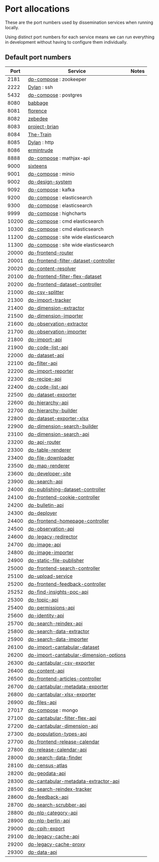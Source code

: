 # Port allocations

These are the port numbers used by dissemination services when running locally.

Using distinct port numbers for each service means we can run everything
in development without having to configure them individually.

## Default port numbers

| Port  | Service                                                                                                        | Notes
|-------|----------------------------------------------------------------------------------------------------------------|-------
| 2181  | [dp-compose](https://github.com/ONSdigital/dp-compose) : zookeeper                                             |
| 2222  | [Dylan](https://github.com/ONSdigital/Dylan) : ssh                                                             |
| 5432  | [dp-compose](https://github.com/ONSdigital/dp-compose) : postgres                                              |
| 8080  | [babbage](https://github.com/ONSdigital/babbage)                                                               |
| 8081  | [florence](https://github.com/ONSdigital/florence)                                                             |
| 8082  | [zebedee](https://github.com/ONSdigital/zebedee)                                                               |
| 8083  | [project-brian](https://github.com/ONSdigital/project-brian)                                                   |
| 8084  | [The-Train](https://github.com/ONSdigital/The-Train)                                                           |
| 8085  | [Dylan](https://github.com/ONSdigital/Dylan) : http                                                            |
| 8086  | [ermintrude](https://github.com/ONSdigital/ermintrude)                                                         |
| 8888  | [dp-compose](https://github.com/ONSdigital/dp-compose) : mathjax-api                                           |
| 9000  | [sixteens](https://github.com/ONSdigital/sixteens)                                                             |
| 9001  | [dp-compose](https://github.com/ONSdigital/dp-compose) : minio                                                 |
| 9002  | [dp-design-system](https://github.com/ONSdigital/dp-design-system)                                             |
| 9092  | [dp-compose](https://github.com/ONSdigital/dp-compose) : kafka                                                 |
| 9200  | [dp-compose](https://github.com/ONSdigital/dp-compose) : elasticsearch                                         |
| 9300  | [dp-compose](https://github.com/ONSdigital/dp-compose) : elasticsearch                                         |
| 9999  | [dp-compose](https://github.com/ONSdigital/dp-compose) : highcharts                                            |
| 10200 | [dp-compose](https://github.com/ONSdigital/dp-compose) : cmd elasticsearch                                     |
| 10300 | [dp-compose](https://github.com/ONSdigital/dp-compose) : cmd elasticsearch                                     |
| 11200 | [dp-compose](https://github.com/ONSdigital/dp-compose) : site wide elasticsearch                               |
| 11300 | [dp-compose](https://github.com/ONSdigital/dp-compose) : site wide elasticsearch                               |
| 20000 | [dp-frontend-router](https://github.com/ONSdigital/dp-frontend-router)                                         |
| 20001 | [dp-frontend-filter-dataset-controller](https://github.com/ONSdigital/dp-frontend-filter-dataset-controller)
| 20020 | [dp-content-resolver](https://github.com/ONSdigital/dp-content-resolver)                                       |
| 20100 | [dp-frontend-filter-flex-dataset](https://github.com/ONSdigital/dp-frontend-filter-flex-dataset)               |
| 20200 | [dp-frontend-dataset-controller](https://github.com/ONSdigital/dp-frontend-dataset-controller)
| 21000 | [dp-csv-splitter](https://github.com/ONSdigital/dp-csv-splitter)                                               |
| 21300 | [dp-import-tracker](https://github.com/ONSdigital/dp-import-tracker)                                           |
| 21400 | [dp-dimension-extractor](https://github.com/ONSdigital/dp-dimension-extractor)                                 |
| 21500 | [dp-dimension-importer](https://github.com/ONSdigital/dp-dimension-importer)                                   |
| 21600 | [dp-observation-extractor](https://github.com/ONSdigital/dp-observation-extractor)                             |
| 21700 | [dp-observation-importer](https://github.com/ONSdigital/dp-observation-importer)                               |
| 21800 | [dp-import-api](https://github.com/ONSdigital/dp-import-api)                                                   |
| 21900 | [dp-code-list-api](https://github.com/ONSdigital/dp-code-list-api)                                             |
| 22000 | [dp-dataset-api](https://github.com/ONSdigital/dp-dataset-api)                                                 |
| 22100 | [dp-filter-api](https://github.com/ONSdigital/dp-filter-api)                                                   |
| 22200 | [dp-import-reporter](https://github.com/ONSdigital/dp-import-reporter)                                         |
| 22300 | [dp-recipe-api](https://github.com/ONSdigital/dp-recipe-api)                                                   |
| 22400 | [dp-code-list-api](https://github.com/ONSdigital/dp-code-list-api)                                             |
| 22500 | [dp-dataset-exporter](https://github.com/ONSdigital/dp-dataset-exporter)                                       |
| 22600 | [dp-hierarchy-api](https://github.com/ONSdigital/dp-hierarchy-api)                                             |
| 22700 | [dp-hierarchy-builder](https://github.com/ONSdigital/dp-hierarchy-builder)                                     |
| 22800 | [dp-dataset-exporter-xlsx](https://github.com/ONSdigital/dp-dataset-exporter-xlsx)                             |
| 22900 | [dp-dimension-search-builder](https://github.com/ONSdigital/dp-dimension-search-builder)                       |
| 23100 | [dp-dimension-search-api](https://github.com/ONSdigital/dp-dimension-search-api)                               |
| 23200 | [dp-api-router](https://github.com/ONSdigital/dp-api-router)                                                   |
| 23300 | [dp-table-renderer](https://github.com/ONSdigital/dp-table-renderer)                                           |
| 23400 | [dp-file-downloader](https://github.com/ONSdigital/dp-file-downloader)                                         |
| 23500 | [dp-map-renderer](https://github.com/ONSdigital/dp-map-renderer)                                               |
| 23600 | [dp-developer-site](http://github.com/ONSdigital/dp-developer-site)                                            |
| 23900 | [dp-search-api](https://github.com/ONSdigital/dp-search-api)                                                   |
| 24000 | [dp-publishing-dataset-controller](https://github.com/ONSdigital/dp-publishing-dataset-controller)             |
| 24100 | [dp-frontend-cookie-controller](https://github.com/ONSdigital/dp-frontend-cookie-controller)                   |
| 24200 | [dp-bulletin-api](https://github.com/ONSdigital/dp-bulletin-api)                                               |
| 24300 | [dp-deployer](https://github.com/ONSdigital/dp-deployer)                                                       |
| 24400 | [dp-frontend-homepage-controller](https://github.com/ONSdigital/dp-frontend-homepage-controller)               |
| 24500 | [dp-observation-api](https://github.com/ONSdigital/dp-observation-api)                                         |
| 24600 | [dp-legacy-redirector](https://github.com/ONSdigital/dp-legacy-redirector)                                     |
| 24700 | [dp-image-api](https://github.com/ONSdigital/dp-image-api)                                                     |
| 24800 | [dp-image-importer](https://github.com/ONSdigital/dp-image-importer)                                           |
| 24900 | [dp-static-file-publisher](https://github.com/ONSdigital/dp-static-file-publisher)                             |
| 25000 | [dp-frontend-search-controller](https://github.com/ONSdigital/dp-frontend-search-controller)                   |
| 25100 | [dp-upload-service](https://github.com/ONSdigital/dp-upload-service)                                           |
| 25200 | [dp-frontend-feedback-controller](https://github.com/ONSdigital/dp-frontend-feedback-controller)               |
| 25252 | [dp-find-insights-poc-api](https://github.com/ONSdigital/dp-find-insights-poc-api)                             |
| 25300 | [dp-topic-api](https://github.com/ONSdigital/dp-topic-api)                                                     |
| 25400 | [dp-permissions-api](https://github.com/ONSdigital/dp-permissions-api)                                         |
| 25600 | [dp-identity-api](https://github.com/ONSdigital/dp-identity-api)                                               |
| 25700 | [dp-search-reindex-api](https://github.com/ONSdigital/dp-search-reindex-api)                                   |
| 25800 | [dp-search-data-extractor](https://github.com/ONSdigital/dp-search-data-extractor)                             |
| 25900 | [dp-search-data-importer](https://github.com/ONSdigital/dp-search-data-importer)                               |
| 26100 | [dp-import-cantabular-dataset](https://github.com/ONSdigital/dp-import-cantabular-dataset)                     |
| 26200 | [dp-import-cantabular-dimension-options](https://github.com/ONSdigital/dp-import-cantabular-dimension-options) |
| 26300 | [dp-cantabular-csv-exporter](https://github.com/ONSdigital/dp-cantabular-csv-exporter)                         |
| 26400 | [dp-content-api](https://github.com/ONSdigital/dp-content-api)                                                 |
| 26500 | [dp-frontend-articles-controller](https://github.com/ONSdigital/dp-frontend-articles-controller)               |
| 26700 | [dp-cantabular-metadata-exporter](https://github.com/ONSdigital/dp-cantabular-metadata-exporter)               |
| 26800 | [dp-cantabular-xlsx-exporter](https://github.com/ONSdigital/dp-cantabular-xlsx-exporter)                       |
| 26900 | [dp-files-api](https://github.com/ONSdigital/dp-files-api)                                                     |
| 27017 | [dp-compose](https://github.com/ONSdigital/dp-compose) : mongo                                                 |
| 27100 | [dp-cantabular-filter-flex-api](https://github.com/ONSdigital/dp-cantabular-filter-flex-api)                   |
| 27200 | [dp-cantabular-dimension-api](https://github.com/ONSdigital/dp-cantabular-dimension-api)                       |
| 27300 | [dp-population-types-api](https://github.com/ONSdigital/dp-population-types-api)                               |
| 27700 | [dp-frontend-release-calendar](https://github.com/ONSdigital/dp-frontend-release-calendar)                     |
| 27800 | [dp-release-calendar-api](https://github.com/ONSdigital/dp-release-calendar-api)                               |
| 28000 | [dp-search-data-finder](https://github.com/ONSdigital/dp-search-data-finder)                                   |
| 28100 | [dp-census-atlas](https://github.com/onSdigital/dp-census-atlas)                                               |
| 28200 | [dp-geodata-api](https://github.com/ONSdigital/dp-geodata-api)                                                 |
| 28300 | [dp-cantabular-metadata-extractor-api](https://github.com/ONSdigital/dp-cantabular-metadata-extractor-api)     |
| 28500 | [dp-search-reindex-tracker](https://github.com/ONSdigital/dp-search-reindex-tracker)                           |
| 28600 | [dp-feedback-api](https://github.com/ONSdigital/dp-feedback-api)                                               |
| 28700 | [dp-search-scrubber-api](https://github.com/ONSdigital/dp-search-scrubber-api)                                 |
| 28800 | [dp-nlp-category-api](https://github.com/ONSdigital/dp-nlp-category-api)                                       |
| 28900 | [dp-nlp-berlin-api](https://github.com/ONSdigital/dp-nlp-berlin-api)                                           |
| 29000 | [dp-cpih-export](https://github.com/ONSdigital/dp-cpih-export)                                                 |
| 29100 | [dp-legacy-cache-api](https://github.com/ONSdigital/dp-legacy-cache-api)                                       |
| 29200 | [dp-legacy-cache-proxy](https://github.com/ONSdigital/dp-legacy-cache-proxy)                                   |
| 29300 | [dp-data-api](https://github.com/ONSdigital/dp-data-api)                                                       |
